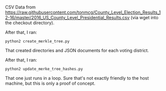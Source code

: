 CSV Data from https://raw.githubusercontent.com/tonmcg/County_Level_Election_Results_12-16/master/2016_US_County_Level_Presidential_Results.csv (via wget into the checkout directory).

After that, I ran:

```
python2 create_merkle_tree.py
```

That created directories and JSON documents for each voting district.

After that, I ran:

```
python2 update_merke_tree_hashes.py
```

That one just runs in a loop.  Sure that's not exactly friendly to the host machine, but this is only a proof of concept.
